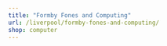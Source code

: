 ```yaml
---
title: "Formby Fones and Computing"
url: /liverpool/formby-fones-and-computing/
shop: computer
---
```


